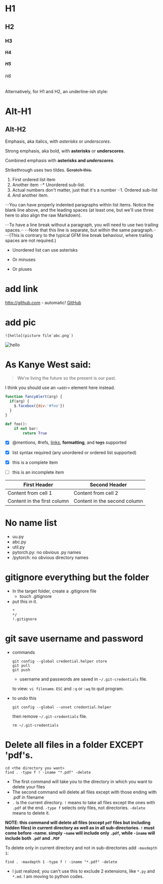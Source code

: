 # H1
## H2
### H3
#### H4
##### H5
###### H6

Alternatively, for H1 and H2, an underline-ish style:

Alt-H1
======

Alt-H2
------

Emphasis, aka italics, with *asterisks* or _underscores_.

Strong emphasis, aka bold, with **asterisks** or __underscores__.

Combined emphasis with **asterisks and _underscores_**.

Strikethrough uses two tildes. ~~Scratch this.~~



1. First ordered list item
2. Another item
⋅⋅* Unordered sub-list. 
1. Actual numbers don't matter, just that it's a number
⋅⋅1. Ordered sub-list
4. And another item.

⋅⋅⋅You can have properly indented paragraphs within list items. Notice the blank line above, and the leading spaces (at least one, but we'll use three here to also align the raw Markdown).

⋅⋅⋅To have a line break without a paragraph, you will need to use two trailing spaces.⋅⋅
⋅⋅⋅Note that this line is separate, but within the same paragraph.⋅⋅
⋅⋅⋅(This is contrary to the typical GFM line break behaviour, where trailing spaces are not required.)

* Unordered list can use asterisks
- Or minuses
+ Or pluses
   
# add link   
http://github.com - automatic!
[GitHub](http://github.com)

# add pic
```text
![hello](picture file`abc.png`)
```
![hello](abc.png)


# As Kanye West said:

> We're living the future so
> the present is our past.


I think you should use an
`<addr>` element here instead.

```javascript
function fancyAlert(arg) {
  if(arg) {
    $.facebox({div:'#foo'})
  }
}
```

```python
def foo():
    if not bar:
        return True
```
- [x] @mentions, #refs, [links](), **formatting**, and <del>tags</del> supported
- [x] list syntax required (any unordered or ordered list supported)
- [x] this is a complete item
- [ ] this is an incomplete item


First Header | Second Header
------------ | -------------
Content from cell 1 | Content from cell 2
Content in the first column | Content in the second column


# No name list
- uu.py
- abc.py
- util.py
- pytorch.py: no obvious .py names
- /pytorch: no obvious directory names

# gitignore everything but the folder
- In the target folder, create a .gitignore file
    - touch .gitignore
- put this in it.
    ```text
    *
    */
    !.gitignore
    ```
# git save username and password
- commands
    ```text
    git config --global credential.helper store
    git pull
    git push
    ```
    - username and passwords are saved in ```~/.git-credentials``` file.
    
    to view: ```vi filename```. ```ESC``` and ```:q``` or ```:wq``` to quit program.
- to undo this
    ```text
    git config --global --unset credential.helper
    ```
    then remove ```~/.git-credentials``` file.
    
    ```text
    rm ~/.git-credentials
    ```

# Delete all files in a folder EXCEPT 'pdf's.

```text
cd <the directory you want>
find . -type f ! -iname "*.pdf" -delete
```
- The first command will take you to the directory in which you want to delete your files
- The second command will delete all files except with those ending with .pdf in filename
- ```.``` is the current directory. ```!``` means to take all files except the ones with ```.pdf``` at the end. ```-type f``` selects only files, not directories. ```-delete``` means to delete it.

 **NOTE: this command will delete all files (except ```pdf``` files but including hidden files) in current directory as well as in all sub-directories. ```!``` must come before -name. simply ```-name``` will include only ```.pdf```, while ```-iname``` will include both ```.pdf``` and ```.PDF```**

To delete only in current directory and not in sub-directories add ```-maxdepth 1```:
```text
find . -maxdepth 1 -type f ! -iname "*.pdf" -delete
```
- I just realized, you can't use this to exclude 2 extensions, like ```*.py``` and ```*.md```.
I am moving to python codes.